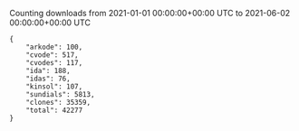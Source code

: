 
Counting downloads from 2021-01-01 00:00:00+00:00 UTC to 2021-06-02 00:00:00+00:00 UTC

```
{
    "arkode": 100,
    "cvode": 517,
    "cvodes": 117,
    "ida": 188,
    "idas": 76,
    "kinsol": 107,
    "sundials": 5813,
    "clones": 35359,
    "total": 42277
}
```
